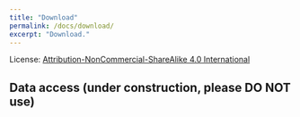 ```yaml
---
title: "Download"
permalink: /docs/download/
excerpt: "Download."
---
```


License: [Attribution-NonCommercial-ShareAlike 4.0 International](https://github.com/airvlab/cathdata/blob/tuan/LICENSE)

## Data access (under construction, please DO NOT use)

<script type="text/javascript" src="https://form.jotform.com/jsform/241012072442036"> </script>